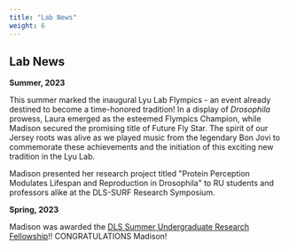 ```yaml
---
title: "Lab News"
weight: 6
---
```


## Lab News

**Summer, 2023**

This summer marked the inaugural Lyu Lab Flympics - an event already destined to become a time-honored tradition! In a display of *Drosophila* prowess, Laura emerged as the esteemed Flympics Champion, while Madison secured the promising title of Future Fly Star. The spirit of our Jersey roots was alive as we played music from the legendary Bon Jovi to commemorate these achievements and the initiation of this exciting new tradition in the Lyu Lab.

Madison presented her research project titled "Protein Perception Modulates Lifespan and Reproduction in Drosophila" to RU students and professors alike at the DLS-SURF Research Symposium.  

**Spring, 2023** 

Madison was awarded the [DLS Summer Undergraduate Research Fellowship](https://biology.rutgers.edu/biological-sciences/fellowships-and-awards/dls-surf)!! CONGRATULATIONS Madison!
